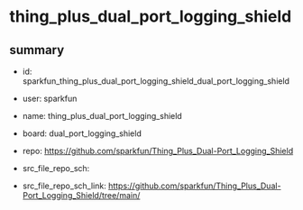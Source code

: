 # thing_plus_dual_port_logging_shield
 
## summary 
* id: sparkfun_thing_plus_dual_port_logging_shield_dual_port_logging_shield
* user: sparkfun
* name: thing_plus_dual_port_logging_shield
* board: dual_port_logging_shield
* repo: https://github.com/sparkfun/Thing_Plus_Dual-Port_Logging_Shield



* src_file_repo_sch: 
* src_file_repo_sch_link: https://github.com/sparkfun/Thing_Plus_Dual-Port_Logging_Shield/tree/main/







